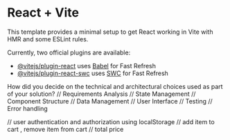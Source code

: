 # React + Vite

This template provides a minimal setup to get React working in Vite with HMR and some ESLint rules.

Currently, two official plugins are available:

- [@vitejs/plugin-react](https://github.com/vitejs/vite-plugin-react/blob/main/packages/plugin-react/README.md) uses [Babel](https://babeljs.io/) for Fast Refresh
- [@vitejs/plugin-react-swc](https://github.com/vitejs/vite-plugin-react-swc) uses [SWC](https://swc.rs/) for Fast Refresh


How did you decide on the technical and architectural choices used as part of your solution?
// Requirements Analysis
//  State Management 
// Component Structure
// Data Management
//  User Interface
// Testing 
// Error handling



// user authentication and authorization using localStorage 
// add item to cart , remove item from cart
// total price  
